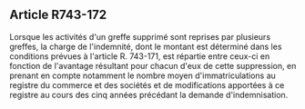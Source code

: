 Article R743-172
----
Lorsque les activités d'un greffe supprimé sont reprises par plusieurs greffes,
la charge de l'indemnité, dont le montant est déterminé dans les conditions
prévues à l'article R. 743-171, est répartie entre ceux-ci en fonction de
l'avantage résultant pour chacun d'eux de cette suppression, en prenant en
compte notamment le nombre moyen d'immatriculations au registre du commerce et
des sociétés et de modifications apportées à ce registre au cours des cinq
années précédant la demande d'indemnisation.
